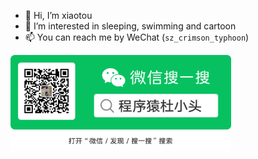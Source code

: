 - 👋 Hi, I’m xiaotou
- 👀 I’m interested in sleeping, swimming and cartoon
- 📫 You can reach me by WeChat (`sz_crimson_typhoon`)


<img src="imgs\WeChat.png" width="70%"/>

<!---
dk900912/dk900912 is a ✨ special ✨ repository because its `README.md` (this file) appears on your GitHub profile.
You can click the Preview link to take a look at your changes.
--->

